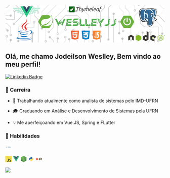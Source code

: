 ![Capa de Perfil](https://github.com/weslleyjj/weslleyjj/blob/main/github-capa.png)

<h2> Olá, me chamo Jodeilson Weslley, Bem vindo ao meu perfil! </h2>

[![Linkedin Badge](https://img.shields.io/badge/-Linkedin-6633cc?&logo=Linkedin&logoColor=white&color=blue&link=https://www.linkedin.com/in/jodeilson-weslley-458207122)](https://www.linkedin.com/in/jodeilson-weslley-458207122)


<h3>📔 Carreira</h3>

- <p>💼 Trabalhando atualmente como analista de sistemas pelo IMD-UFRN<br></p>
- <p>🎓 Graduando em Análise e Desenvolvimento de Sistemas pela UFRN</strong><br></p>
- <p>💡 Me aperfeiçoando em Vue.JS, Spring e FLutter<br></p>

<h3>🧭 Habilidades </h3>

<code><img height="20" src="https://raw.githubusercontent.com/github/explore/80688e429a7d4ef2fca1e82350fe8e3517d3494d/topics/java/java.png"></code>

<code><img height="20" src="https://raw.githubusercontent.com/github/explore/80688e429a7d4ef2fca1e82350fe8e3517d3494d/topics/javascript/javascript.png"></code>
<code><img height="20" src="https://raw.githubusercontent.com/github/explore/80688e429a7d4ef2fca1e82350fe8e3517d3494d/topics/vue/vue.png"></code>
<code><img height="20" src="https://raw.githubusercontent.com/github/explore/80688e429a7d4ef2fca1e82350fe8e3517d3494d/topics/nodejs/nodejs.png"></code>
<code><img height="20" src="https://raw.githubusercontent.com/github/explore/80688e429a7d4ef2fca1e82350fe8e3517d3494d/topics/python/python.png"></code>
<code><img height="20" src="https://raw.githubusercontent.com/github/explore/80688e429a7d4ef2fca1e82350fe8e3517d3494d/topics/git/git.png"></code>

<div>
 <a href="https://github.com/weslleyjj/">
  <img height="180em" src="https://github-readme-stats.vercel.app/api/top-langs/?username=weslleyjj&layout=compact&theme=dark" style"max-width: 100%;" />
 </a>
</div>

<!--
**weslleyjj/weslleyjj** is a ✨ _special_ ✨ repository because its `README.md` (this file) appears on your GitHub profile.

Here are some ideas to get you started:

- 🔭 I’m currently working on ...
- 🌱 I’m currently learning ...
- 👯 I’m looking to collaborate on ...
- 🤔 I’m looking for help with ...
- 💬 Ask me about ...
- 📫 How to reach me: ...
- 😄 Pronouns: ...
- ⚡ Fun fact: ...
-->

